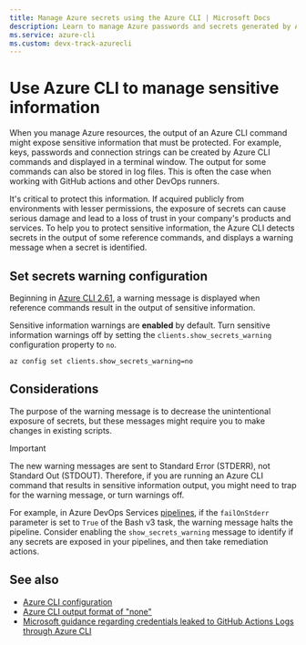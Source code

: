 ```yaml
---
title: Manage Azure secrets using the Azure CLI | Microsoft Docs
description: Learn to manage Azure passwords and secrets generated by Azure CLI commands.
ms.service: azure-cli
ms.custom: devx-track-azurecli
---
```


# Use Azure CLI to manage sensitive information

When you manage Azure resources, the output of an Azure CLI command might expose sensitive
information that must be protected. For example, keys, passwords and connection strings can be
created by Azure CLI commands and displayed in a terminal window. The output for some commands can
also be stored in log files. This is often the case when working with GitHub actions and other
DevOps runners.

It's critical to protect this information. If acquired publicly from environments with lesser
permissions, the exposure of secrets can cause serious damage and lead to a loss of trust in your
company's products and services. To help you to protect sensitive information, the Azure CLI detects
secrets in the output of some reference commands, and displays a warning message when a secret is
identified.

## Set secrets warning configuration

Beginning in [Azure CLI 2.61][03], a warning message is displayed when reference commands result in
the output of sensitive information.

Sensitive information warnings are **enabled** by default. Turn sensitive information warnings off
by setting the `clients.show_secrets_warning` configuration property to `no`.

```azurecli-interactive
az config set clients.show_secrets_warning=no
```

## Considerations

The purpose of the warning message is to decrease the unintentional exposure of secrets, but these
messages might require you to make changes in existing scripts.

> [!IMPORTANT]
> The new warning messages are sent to Standard Error (STDERR), not Standard Out (STDOUT).
> Therefore, if you are running an Azure CLI command that results in sensitive information output,
> you might need to trap for the warning message, or turn warnings off.

For example, in Azure DevOps Services [pipelines][04], if the `failOnStderr` parameter is set to
`True` of the Bash v3 task, the warning message halts the pipeline. Consider enabling the
`show_secrets_warning` message to identify if any secrets are exposed in your pipelines, and then
take remediation actions.

## See also

- [Azure CLI configuration][01]
- [Azure CLI output format of "none"][02]
- [Microsoft guidance regarding credentials leaked to GitHub Actions Logs through Azure CLI][05]

<!-- link references -->

[01]: ./azure-cli-configuration.md
[02]: ./format-output-azure-cli.md#none-output-format
[03]: ./release-notes-azure-cli.md#may-21-2024
[04]: /azure/devops/pipelines/get-started/what-is-azure-pipelines
[05]: https://msrc.microsoft.com/blog/2023/11/microsoft-guidance-regarding-credentials-leaked-to-github-actions-logs-through-azure-cli/

